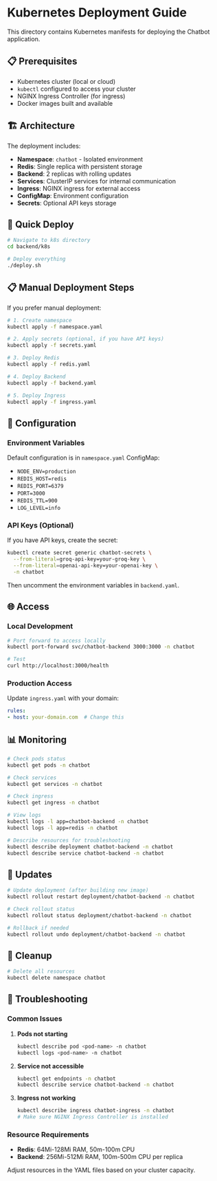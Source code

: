 # Kubernetes Deployment Guide

This directory contains Kubernetes manifests for deploying the Chatbot application.

## 📋 Prerequisites

- Kubernetes cluster (local or cloud)
- `kubectl` configured to access your cluster
- NGINX Ingress Controller (for ingress)
- Docker images built and available

## 🏗️ Architecture

The deployment includes:

- **Namespace**: `chatbot` - Isolated environment
- **Redis**: Single replica with persistent storage
- **Backend**: 2 replicas with rolling updates
- **Services**: ClusterIP services for internal communication
- **Ingress**: NGINX ingress for external access
- **ConfigMap**: Environment configuration
- **Secrets**: Optional API keys storage

## 🚀 Quick Deploy

```bash
# Navigate to k8s directory
cd backend/k8s

# Deploy everything
./deploy.sh
```

## 📋 Manual Deployment Steps

If you prefer manual deployment:

```bash
# 1. Create namespace
kubectl apply -f namespace.yaml

# 2. Apply secrets (optional, if you have API keys)
kubectl apply -f secrets.yaml

# 3. Deploy Redis
kubectl apply -f redis.yaml

# 4. Deploy Backend
kubectl apply -f backend.yaml

# 5. Deploy Ingress
kubectl apply -f ingress.yaml
```

## 🔧 Configuration

### Environment Variables

Default configuration is in `namespace.yaml` ConfigMap:
- `NODE_ENV=production`
- `REDIS_HOST=redis`
- `REDIS_PORT=6379`
- `PORT=3000`
- `REDIS_TTL=900`
- `LOG_LEVEL=info`

### API Keys (Optional)

If you have API keys, create the secret:

```bash
kubectl create secret generic chatbot-secrets \
  --from-literal=groq-api-key=your-groq-key \
  --from-literal=openai-api-key=your-openai-key \
  -n chatbot
```

Then uncomment the environment variables in `backend.yaml`.

## 🌐 Access

### Local Development

```bash
# Port forward to access locally
kubectl port-forward svc/chatbot-backend 3000:3000 -n chatbot

# Test
curl http://localhost:3000/health
```

### Production Access

Update `ingress.yaml` with your domain:

```yaml
rules:
- host: your-domain.com  # Change this
```

## 📊 Monitoring

```bash
# Check pods status
kubectl get pods -n chatbot

# Check services
kubectl get services -n chatbot

# Check ingress
kubectl get ingress -n chatbot

# View logs
kubectl logs -l app=chatbot-backend -n chatbot
kubectl logs -l app=redis -n chatbot

# Describe resources for troubleshooting
kubectl describe deployment chatbot-backend -n chatbot
kubectl describe service chatbot-backend -n chatbot
```

## 🔄 Updates

```bash
# Update deployment (after building new image)
kubectl rollout restart deployment/chatbot-backend -n chatbot

# Check rollout status
kubectl rollout status deployment/chatbot-backend -n chatbot

# Rollback if needed
kubectl rollout undo deployment/chatbot-backend -n chatbot
```

## 🧹 Cleanup

```bash
# Delete all resources
kubectl delete namespace chatbot
```

## 🐛 Troubleshooting

### Common Issues

1. **Pods not starting**
   ```bash
   kubectl describe pod <pod-name> -n chatbot
   kubectl logs <pod-name> -n chatbot
   ```

2. **Service not accessible**
   ```bash
   kubectl get endpoints -n chatbot
   kubectl describe service chatbot-backend -n chatbot
   ```

3. **Ingress not working**
   ```bash
   kubectl describe ingress chatbot-ingress -n chatbot
   # Make sure NGINX Ingress Controller is installed
   ```

### Resource Requirements

- **Redis**: 64Mi-128Mi RAM, 50m-100m CPU
- **Backend**: 256Mi-512Mi RAM, 100m-500m CPU per replica

Adjust resources in the YAML files based on your cluster capacity.
